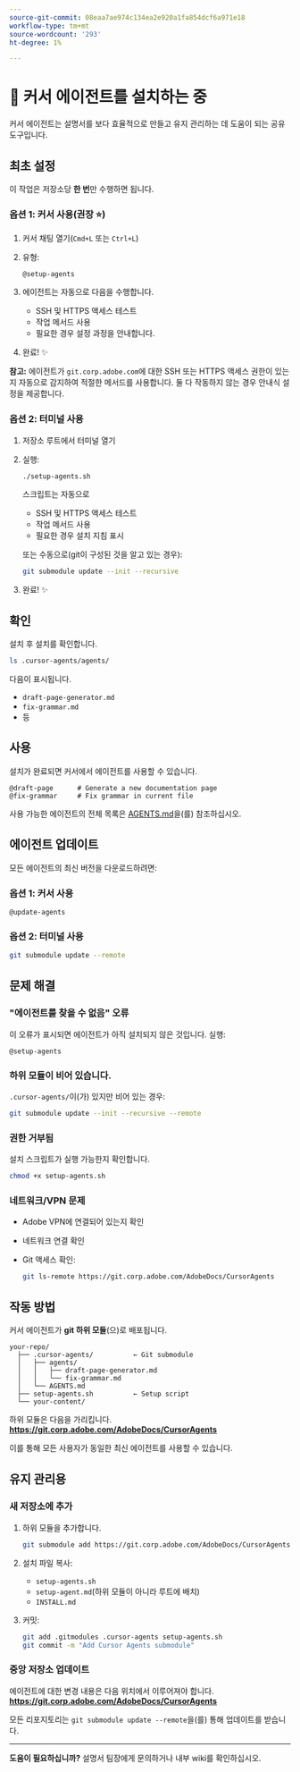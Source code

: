 ```yaml
---
source-git-commit: 08eaa7ae974c134ea2e920a1fa854dcf6a971e18
workflow-type: tm+mt
source-wordcount: '293'
ht-degree: 1%

---
```

# 🚀 커서 에이전트를 설치하는 중

커서 에이전트는 설명서를 보다 효율적으로 만들고 유지 관리하는 데 도움이 되는 공유 도구입니다.

## 최초 설정

이 작업은 저장소당 **한 번**&#x200B;만 수행하면 됩니다.

### 옵션 1: 커서 사용(권장 ⭐)

1. 커서 채팅 열기(`Cmd+L` 또는 `Ctrl+L`)
2. 유형:

   ```
   @setup-agents
   ```

3. 에이전트는 자동으로 다음을 수행합니다.
   - SSH 및 HTTPS 액세스 테스트
   - 작업 메서드 사용
   - 필요한 경우 설정 과정을 안내합니다.
4. 완료! ✨

**참고:** 에이전트가 `git.corp.adobe.com`에 대한 SSH 또는 HTTPS 액세스 권한이 있는지 자동으로 감지하여 적절한 메서드를 사용합니다. 둘 다 작동하지 않는 경우 안내식 설정을 제공합니다.

### 옵션 2: 터미널 사용

1. 저장소 루트에서 터미널 열기
2. 실행:

   ```bash
   ./setup-agents.sh
   ```

   스크립트는 자동으로
   - SSH 및 HTTPS 액세스 테스트
   - 작업 메서드 사용
   - 필요한 경우 설치 지침 표시

   또는 수동으로(git이 구성된 것을 알고 있는 경우):

   ```bash
   git submodule update --init --recursive
   ```

3. 완료! ✨

## 확인

설치 후 설치를 확인합니다.

```bash
ls .cursor-agents/agents/
```

다음이 표시됩니다.
- `draft-page-generator.md`
- `fix-grammar.md`
- 등

## 사용

설치가 완료되면 커서에서 에이전트를 사용할 수 있습니다.

```
@draft-page      # Generate a new documentation page
@fix-grammar     # Fix grammar in current file
```

사용 가능한 에이전트의 전체 목록은 [AGENTS.md](AGENTS.md)을(를) 참조하십시오.

## 에이전트 업데이트

모든 에이전트의 최신 버전을 다운로드하려면:

### 옵션 1: 커서 사용

```
@update-agents
```

### 옵션 2: 터미널 사용

```bash
git submodule update --remote
```

## 문제 해결

### &quot;에이전트를 찾을 수 없음&quot; 오류

이 오류가 표시되면 에이전트가 아직 설치되지 않은 것입니다. 실행:

```
@setup-agents
```

### 하위 모듈이 비어 있습니다.

`.cursor-agents/`이(가) 있지만 비어 있는 경우:

```bash
git submodule update --init --recursive --remote
```

### 권한 거부됨

설치 스크립트가 실행 가능한지 확인합니다.

```bash
chmod +x setup-agents.sh
```

### 네트워크/VPN 문제

- Adobe VPN에 연결되어 있는지 확인
- 네트워크 연결 확인
- Git 액세스 확인:

  ```bash
  git ls-remote https://git.corp.adobe.com/AdobeDocs/CursorAgents
  ```

## 작동 방법

커서 에이전트가 **git 하위 모듈**(으)로 배포됩니다.

```
your-repo/
  ├── .cursor-agents/          ← Git submodule
  │   ├── agents/
  │   │   ├── draft-page-generator.md
  │   │   └── fix-grammar.md
  │   └── AGENTS.md
  ├── setup-agents.sh          ← Setup script
  └── your-content/
```

하위 모듈은 다음을 가리킵니다.
**https://git.corp.adobe.com/AdobeDocs/CursorAgents**

이를 통해 모든 사용자가 동일한 최신 에이전트를 사용할 수 있습니다.

## 유지 관리용

### 새 저장소에 추가

1. 하위 모듈을 추가합니다.

   ```bash
   git submodule add https://git.corp.adobe.com/AdobeDocs/CursorAgents.git .cursor-agents
   ```

2. 설치 파일 복사:
   - `setup-agents.sh`
   - `setup-agent.md`(하위 모듈이 아니라 루트에 배치)
   - `INSTALL.md`

3. 커밋:

   ```bash
   git add .gitmodules .cursor-agents setup-agents.sh
   git commit -m "Add Cursor Agents submodule"
   ```

### 중앙 저장소 업데이트

에이전트에 대한 변경 내용은 다음 위치에서 이루어져야 합니다.
**https://git.corp.adobe.com/AdobeDocs/CursorAgents**

모든 리포지토리는 `git submodule update --remote`을(를) 통해 업데이트를 받습니다.

---

**도움이 필요하십니까?** 설명서 팀장에게 문의하거나 내부 wiki를 확인하십시오.

